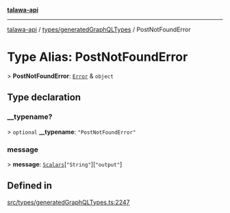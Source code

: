 [**talawa-api**](../../../README.md)

***

[talawa-api](../../../modules.md) / [types/generatedGraphQLTypes](../README.md) / PostNotFoundError

# Type Alias: PostNotFoundError

\> **PostNotFoundError**: [`Error`](Error.md) & `object`

## Type declaration

### \_\_typename?

\> `optional` **\_\_typename**: `"PostNotFoundError"`

### message

\> **message**: [`Scalars`](Scalars.md)\[`"String"`\]\[`"output"`\]

## Defined in

[src/types/generatedGraphQLTypes.ts:2247](https://github.com/PalisadoesFoundation/talawa-api/blob/039b0f127fb8caa46d57186ab4b3bb27fe150903/src/types/generatedGraphQLTypes.ts#L2247)
